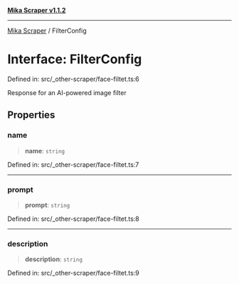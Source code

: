 [**Mika Scraper v1.1.2**](../README.md)

***

[Mika Scraper](../README.md) / FilterConfig

# Interface: FilterConfig

Defined in: src/\_other-scraper/face-filtet.ts:6

Response for an AI-powered image filter

## Properties

### name

> **name**: `string`

Defined in: src/\_other-scraper/face-filtet.ts:7

***

### prompt

> **prompt**: `string`

Defined in: src/\_other-scraper/face-filtet.ts:8

***

### description

> **description**: `string`

Defined in: src/\_other-scraper/face-filtet.ts:9
